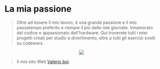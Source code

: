 
<h1>La mia passione</h1>

> Oltre ad essere il mio lavoro, è una grande passione e il mio passatempo preferito e riempie il più delle mie giornate. 
> Innamorato del codice e appassionato dell'hardware. 
> Qui troverete tutti i miei progetti creati per studio e divertimento, oltre a tutti gli esercizi svolti su codewars.

<p align="center">
<img src="https://github-readme-stats.vercel.app/api?username=Valerio-boi&show_icons=true">
</p>  


> Il mio sito Web [Valerio boi](https://www.valerioboi.com/). 



